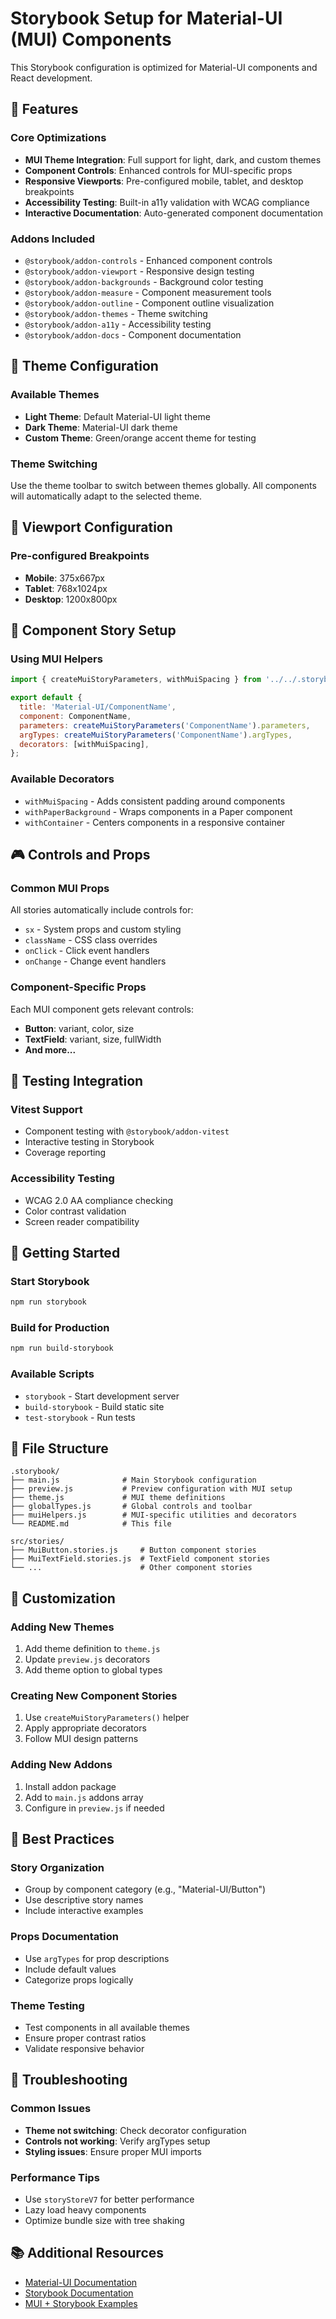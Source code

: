 # Storybook Setup for Material-UI (MUI) Components

This Storybook configuration is optimized for Material-UI components and React development.

## 🚀 Features

### Core Optimizations
- **MUI Theme Integration**: Full support for light, dark, and custom themes
- **Component Controls**: Enhanced controls for MUI-specific props
- **Responsive Viewports**: Pre-configured mobile, tablet, and desktop breakpoints
- **Accessibility Testing**: Built-in a11y validation with WCAG compliance
- **Interactive Documentation**: Auto-generated component documentation

### Addons Included
- `@storybook/addon-controls` - Enhanced component controls
- `@storybook/addon-viewport` - Responsive design testing
- `@storybook/addon-backgrounds` - Background color testing
- `@storybook/addon-measure` - Component measurement tools
- `@storybook/addon-outline` - Component outline visualization
- `@storybook/addon-themes` - Theme switching
- `@storybook/addon-a11y` - Accessibility testing
- `@storybook/addon-docs` - Component documentation

## 🎨 Theme Configuration

### Available Themes
- **Light Theme**: Default Material-UI light theme
- **Dark Theme**: Material-UI dark theme
- **Custom Theme**: Green/orange accent theme for testing

### Theme Switching
Use the theme toolbar to switch between themes globally. All components will automatically adapt to the selected theme.

## 📱 Viewport Configuration

### Pre-configured Breakpoints
- **Mobile**: 375x667px
- **Tablet**: 768x1024px  
- **Desktop**: 1200x800px

## 🎯 Component Story Setup

### Using MUI Helpers
```javascript
import { createMuiStoryParameters, withMuiSpacing } from '../../.storybook/muiHelpers';

export default {
  title: 'Material-UI/ComponentName',
  component: ComponentName,
  parameters: createMuiStoryParameters('ComponentName').parameters,
  argTypes: createMuiStoryParameters('ComponentName').argTypes,
  decorators: [withMuiSpacing],
};
```

### Available Decorators
- `withMuiSpacing` - Adds consistent padding around components
- `withPaperBackground` - Wraps components in a Paper component
- `withContainer` - Centers components in a responsive container

## 🎮 Controls and Props

### Common MUI Props
All stories automatically include controls for:
- `sx` - System props and custom styling
- `className` - CSS class overrides
- `onClick` - Click event handlers
- `onChange` - Change event handlers

### Component-Specific Props
Each MUI component gets relevant controls:
- **Button**: variant, color, size
- **TextField**: variant, size, fullWidth
- **And more...**

## 🧪 Testing Integration

### Vitest Support
- Component testing with `@storybook/addon-vitest`
- Interactive testing in Storybook
- Coverage reporting

### Accessibility Testing
- WCAG 2.0 AA compliance checking
- Color contrast validation
- Screen reader compatibility

## 🚀 Getting Started

### Start Storybook
```bash
npm run storybook
```

### Build for Production
```bash
npm run build-storybook
```

### Available Scripts
- `storybook` - Start development server
- `build-storybook` - Build static site
- `test-storybook` - Run tests

## 📁 File Structure

```
.storybook/
├── main.js              # Main Storybook configuration
├── preview.js           # Preview configuration with MUI setup
├── theme.js             # MUI theme definitions
├── globalTypes.js       # Global controls and toolbar
├── muiHelpers.js        # MUI-specific utilities and decorators
└── README.md            # This file

src/stories/
├── MuiButton.stories.js     # Button component stories
├── MuiTextField.stories.js  # TextField component stories
└── ...                      # Other component stories
```

## 🔧 Customization

### Adding New Themes
1. Add theme definition to `theme.js`
2. Update `preview.js` decorators
3. Add theme option to global types

### Creating New Component Stories
1. Use `createMuiStoryParameters()` helper
2. Apply appropriate decorators
3. Follow MUI design patterns

### Adding New Addons
1. Install addon package
2. Add to `main.js` addons array
3. Configure in `preview.js` if needed

## 🎯 Best Practices

### Story Organization
- Group by component category (e.g., "Material-UI/Button")
- Use descriptive story names
- Include interactive examples

### Props Documentation
- Use `argTypes` for prop descriptions
- Include default values
- Categorize props logically

### Theme Testing
- Test components in all available themes
- Ensure proper contrast ratios
- Validate responsive behavior

## 🐛 Troubleshooting

### Common Issues
- **Theme not switching**: Check decorator configuration
- **Controls not working**: Verify argTypes setup
- **Styling issues**: Ensure proper MUI imports

### Performance Tips
- Use `storyStoreV7` for better performance
- Lazy load heavy components
- Optimize bundle size with tree shaking

## 📚 Additional Resources

- [Material-UI Documentation](https://mui.com/)
- [Storybook Documentation](https://storybook.js.org/)
- [MUI + Storybook Examples](https://mui.com/material-ui/getting-started/templates/)
